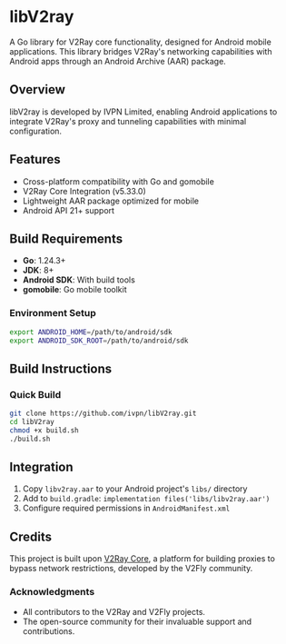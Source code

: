 # libV2ray

A Go library for V2Ray core functionality, designed for Android mobile applications. This library bridges V2Ray's networking capabilities with Android apps through an Android Archive (AAR) package.

## Overview

libV2ray is developed by IVPN Limited, enabling Android applications to integrate V2Ray's proxy and tunneling capabilities with minimal configuration.

## Features

- Cross-platform compatibility with Go and gomobile
- V2Ray Core Integration (v5.33.0)
- Lightweight AAR package optimized for mobile
- Android API 21+ support

## Build Requirements

- **Go**: 1.24.3+
- **JDK**: 8+
- **Android SDK**: With build tools
- **gomobile**: Go mobile toolkit

### Environment Setup
```bash
export ANDROID_HOME=/path/to/android/sdk
export ANDROID_SDK_ROOT=/path/to/android/sdk
```

## Build Instructions

### Quick Build
```bash
git clone https://github.com/ivpn/libV2ray.git
cd libV2ray
chmod +x build.sh
./build.sh
```

## Integration

1. Copy `libv2ray.aar` to your Android project's `libs/` directory
2. Add to `build.gradle`: `implementation files('libs/libv2ray.aar')`
3. Configure required permissions in `AndroidManifest.xml`

## Credits

This project is built upon [V2Ray Core](https://github.com/v2fly/v2ray-core), a platform for building proxies to bypass network restrictions, developed by the V2Fly community.

### Acknowledgments

- All contributors to the V2Ray and V2Fly projects.
- The open-source community for their invaluable support and contributions.
